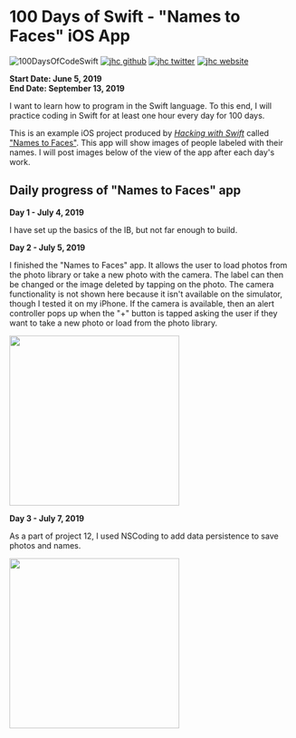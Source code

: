 # 100 Days of Swift - "Names to Faces" iOS App

![100DaysOfCodeSwift](https://img.shields.io/badge/100DaysOfCode-Swift-FA7343.svg?style=flat&logo=swift)
[![jhc github](https://img.shields.io/badge/GitHub-jhrcook-lightgrey.svg?style=flat&logo=github)](https://github.com/jhrcook)
[![jhc twitter](https://img.shields.io/badge/Twitter-JoshDoesaThing-00aced.svg?style=flat&logo=twitter)](https://twitter.com/JoshDoesa)
[![jhc website](https://img.shields.io/badge/Website-JoshDoesaThing-5087B2.svg?style=flat&logo=telegram)](https://www.joshdoesathing.com)

**Start Date: June 5, 2019  
End Date: September 13, 2019**

I want to learn how to program in the Swift language. To this end, I will practice coding in Swift for at least one hour every day for 100 days.

This is an example iOS project produced by [*Hacking with Swift*](https://www.hackingwithswift.com/read) called ["Names to Faces"](https://www.hackingwithswift.com/read/10/overview). This app will show images of people labeled with their names. I will post images below of the view of the app after each day's work.

## Daily progress of "Names to Faces" app

**Day 1 - July 4, 2019**

I have set up the basics of the IB, but not far enough to build.

**Day 2 - July 5, 2019**

I finished the "Names to Faces" app. It allows the user to load photos from the photo library or take a new photo with the camera. The label can then be changed or the image deleted by tapping on the photo. The camera functionality is not shown here because it isn't available on the simulator, though I tested it on my iPhone. If the camera is available, then an alert controller pops up when the "+" button is tapped asking the user if they want to take a new photo or load from the photo library.

<img src="progress_screenshots/Jul-05-2019 09-31-13.gif" width="300"/>

**Day 3 - July 7, 2019**

As a part of project 12, I used NSCoding to add data persistence to save photos and names.

<img src="progress_screenshots/Jul-07-2019 21-14-20.gif" width="300"/>
